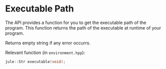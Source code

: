 # Executable Path

The API provides a function for you to get the executable path of the program. This function returns the path of the executable at runtime of your program.

Returns empty string if any error occurrs.

Relevant function (in `environment.hpp`):
```cpp
jule::Str executable(void);
```

